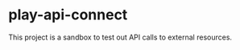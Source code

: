 play-api-connect
=================================

This project is a sandbox to test out API calls to external resources.
